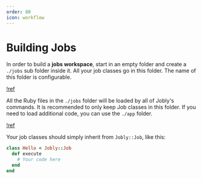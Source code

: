 ```yaml
---
order: 80
icon: workflow
---
```


# Building Jobs

In order to build a **jobs workspace**, start in an empty folder and create a `./jobs` sub folder inside it. All your job classes go in this folder. The name of this folder is configurable.

[!ref](/config/jobly.md)

All the Ruby files in the `./jobs` folder will be loaded by all of Jobly's commands. It is recommended to only keep Job classes in this folder. If you need to load additional code, you can use the `./app` folder.

[!ref](loading-additional-code.md)

Your job classes should simply inherit from `Jobly::Job`, like this:

```ruby
class Hello < Jobly::Job
  def execute
    # Your code here
  end
end
```

